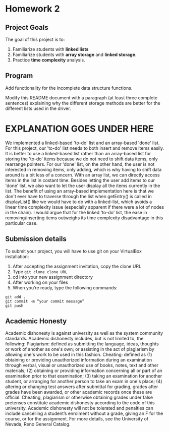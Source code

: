 # Homework 2

## Project Goals
The goal of this project is to:
1.	Familiarize students with **linked lists**
2.  Familiarize students with **array storage** and **linked storage**.
3.  Practice **time complexity** analysis.

## Program
Add functionality for the incomplete data structure functions.  

Modify this README document with a paragraph (at least three complete sentences) explaining why the different storage methods are better for the different lists used in the driver.
# EXPLANATION GOES UNDER HERE 
We implemented a linked-based 'to-do' list and an array-based 'done' list. For this project, our 'to-do' list needs to both insert and remove items easily. It is better to use a linked-based list rather than an array-based list for storing the 'to-do' items because we do not need to shift data items, only rearrange pointers. For our 'done' list, on the other hand, the user is not interested in removing items, only adding, which is why having to shift data around is a bit less of a concern. With an array list, we can directly access items in the list in costant time. Besides letting the user add items to our 'done' list, we also want to let the user display all the items currently in the list. The benefit of using an array-based implementation here is that we don't ever have to traverse through the list when getEntry() is called in  displayList() like we would have to do with a linked-list, which avoids a linear time complexity issue (especially apparent if there were a lot of nodes in the chain). I would argue that for the linked 'to-do' list, the ease in removing/inserting items outweighs its time complexity disadvantage in this particular case.   

## Submission details
To submit your project, you will have to use git on your VirtualBox installation:
1.	After accepting the assignment invitation, copy the clone URL
2.	Type 
```git clone clone URL```
3.	cd into your new assignment directory
4.	After working on your files
5.	When you’re ready, type the following commands: 
```
git add .
git commit -m “your commit message”
git push
```
## Academic Honesty
Academic dishonesty is against university as well as the system community standards. Academic dishonesty includes, but is not limited to, the following:
Plagiarism: defined as submitting the language, ideas, thoughts or work of another as one's own; or assisting in the act of plagiarism by allowing one's work to be used in this fashion.
Cheating: defined as (1) obtaining or providing unauthorized information during an examination through verbal, visual or unauthorized use of books, notes, text and other materials; (2) obtaining or providing information concerning all or part of an examination prior to that examination; (3) taking an examination for another student, or arranging for another person to take an exam in one's place; (4) altering or changing test answers after submittal for grading, grades after grades have been awarded, or other academic records once these are official.
Cheating, plagiarism or otherwise obtaining grades under false pretenses constitute academic
dishonesty according to the code of this university. Academic dishonesty will not be tolerated and
penalties can include cancelling a student’s enrolment without a grade, giving an F for the course, or for the assignment. For more details, see the University of Nevada, Reno General Catalog.
